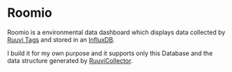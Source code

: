 # Roomio

Roomio is a environmental data dashboard which displays data collected by [Ruuvi Tags](https://ruuvi.com/personal/) and stored in an [InfluxDB](https://www.influxdata.com/).

I build it for my own purpose and it supports only this Database and the data structure generated by [RuuviCollector](https://github.com/Scrin/RuuviCollector).